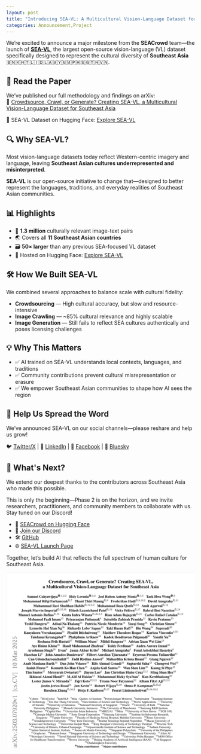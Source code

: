 ```yaml
---
layout: post
title: "Introducing SEA-VL: A Multicultural Vision-Language Dataset for Southeast Asia"
categories: Announcement,Project
---
```


We’re excited to announce a major milestone from the **SEACrowd** team—the launch of [**SEA-VL**](https://seacrowd.github.io/seavl-launch/), the largest open-source vision-language (VL) dataset specifically designed to represent the cultural diversity of **Southeast Asia** 🇧🇳🇰🇭🇹🇱🇮🇩🇱🇦🇲🇾🇲🇲🇵🇭🇸🇬🇹🇭🇻🇳.

## 📄 Read the Paper

We’ve published our full methodology and findings on arXiv:  
📜 [Crowdsource, Crawl, or Generate? Creating SEA-VL, a Multicultural Vision-Language Dataset for Southeast Asia](https://arxiv.org/abs/2503.07920)

🔗 SEA-VL Dataset on Hugging Face: [Explore SEA-VL](https://huggingface.co/collections/SEACrowd/sea-vl-multicultural-vl-dataset-for-southeast-asia-67cf223d0c341d4ba2b236e7)

## 🔍 Why SEA-VL?

Most vision-language datasets today reflect Western-centric imagery and language, leaving **Southeast Asian cultures underrepresented and misinterpreted**.

**SEA-VL** is our open-source initiative to change that—designed to better represent the languages, traditions, and everyday realities of Southeast Asian communities.

## 📊 Highlights

- 📸 **1.3 million** culturally relevant image-text pairs  
- 🌏 Covers all **11 Southeast Asian countries**  
- 🗃️ **50× larger** than any previous SEA-focused VL dataset  
- 🔗 Hosted on Hugging Face: [Explore SEA-VL](https://huggingface.co/collections/SEACrowd/sea-vl-multicultural-vl-dataset-for-southeast-asia-67cf223d0c341d4ba2b236e7)

## 🛠️ How We Built SEA-VL

We combined several approaches to balance scale with cultural fidelity:

- **Crowdsourcing** — High cultural accuracy, but slow and resource-intensive  
- **Image Crawling** — ~85% cultural relevance and highly scalable  
- **Image Generation** — Still fails to reflect SEA cultures authentically and poses licensing challenges

## 💡 Why This Matters

- ✅ AI trained on SEA-VL understands local contexts, languages, and traditions  
- ✅ Community contributions prevent cultural misrepresentation or erasure  
- ✅ We empower Southeast Asian communities to shape how AI sees the region

## 📣 Help Us Spread the Word

We’ve announced SEA-VL on our social channels—please reshare and help us grow!

🐦 [Twitter/X](https://x.com/seacrowd_ai/status/1900008948683427999) | 💼 [LinkedIn](https://www.linkedin.com/feed/update/urn:li:activity:7305890392187580416/?actorCompanyId=105309673) | 📘 [Facebook](https://www.facebook.com/photo?fbid=122110288778794863&set=a.122108266556794863) | 🦋 [Bluesky](https://bsky.app/profile/seacrowd.bsky.social/post/3lkayxtbl7k26)

## 👏 What's Next?

We extend our deepest thanks to the contributors across Southeast Asia who made this possible.

This is only the beginning—Phase 2 is on the horizon, and we invite researchers, practitioners, and community members to collaborate with us. Stay tuned on our Discord!

- 🧠 [SEACrowd on Hugging Face](https://huggingface.co/SEACrowd)  
- 💬 [Join our Discord](https://discord.gg/XXRHFuvkTA)  
- 🛠️ [GitHub](https://github.com/SEACrowd)  
- 🌐 [SEA-VL Launch Page](https://seacrowd.github.io/seavl-launch/)

Together, let’s build AI that reflects the full spectrum of human culture for Southeast Asia.

<img width="800" alt="SEACrowd Arxiv" src="https://github.com/SEACrowd/seacrowd.github.io/blob/master/images/SEA-VL/seavl-authors.jpeg?raw=true">

